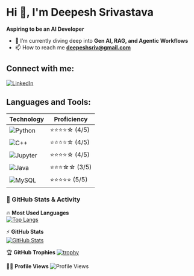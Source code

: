 # Hi 👋, I'm Deepesh Srivastava  
**Aspiring to be an AI Developer**  

- 🌱 I’m currently diving deep into **Gen AI, RAG, and Agentic Workflows**  
- 📫 How to reach me **[deepeshsriv@gmail.com](mailto:deepeshsriv@gmail.com)**  

## Connect with me:  
[![LinkedIn](https://img.shields.io/badge/LinkedIn-0A66C2?style=for-the-badge&logo=linkedin&logoColor=white)](https://www.linkedin.com/in/deepeshsr/)  

## Languages and Tools:  
| Technology  | Proficiency  |
|-------------|-------------|
| ![Python](https://img.shields.io/badge/Python-3776AB?style=for-the-badge&logo=python&logoColor=white) | ⭐⭐⭐⭐☆ (4/5) |
| ![C++](https://img.shields.io/badge/C++-00599C?style=for-the-badge&logo=cplusplus&logoColor=white) | ⭐⭐⭐⭐☆ (4/5) |
| ![Jupyter](https://img.shields.io/badge/Jupyter-F37626?style=for-the-badge&logo=jupyter&logoColor=white) | ⭐⭐⭐⭐☆ (4/5) |
| ![Java](https://img.shields.io/badge/Java-007396?style=for-the-badge&logo=java&logoColor=white) | ⭐⭐⭐☆☆ (3/5) |
| ![MySQL](https://img.shields.io/badge/MySQL-4479A1?style=for-the-badge&logo=mysql&logoColor=white) | ⭐⭐⭐⭐⭐ (5/5) |

### **🚀 GitHub Stats & Activity**  

🔥 **Most Used Languages**  
[![Top Langs](https://github-readme-stats.vercel.app/api/top-langs/?username=iam-deepeshs&layout=compact&theme=tokyonight)](https://github.com/anuraghazra/github-readme-stats)  

⚡ **GitHub Stats**  
[![GitHub Stats](https://github-readme-stats.vercel.app/api?username=iam-deepeshs&show_icons=true&theme=tokyonight)](https://github.com/anuraghazra/github-readme-stats)  

🏆 **GitHub Trophies** 
[![trophy](https://github-profile-trophy.vercel.app/?username=iam-deepeshs&theme=tokyonight)](https://github.com/ryo-ma/github-profile-trophy)

🫵🏻 **Profile Views**
![Profile Views](https://komarev.com/ghpvc/?username=iam-deepeshs&color=blue&style=flat)

